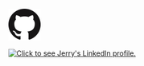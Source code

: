    <a href="https://github.com/jlfosterjr" target="_blank"><img src="./GitHub-Mark-64px.png" alt="Click to see Jerry's GitHub profile." width="64" height="64" /></a>

   <a href="https://www.linkedin.com/in/jlfoster/" target="_blank"><img src="https://content.linkedin.com/content/dam/me/about/LinkedIn_Icon.jpg.original.jpg" alt="Click to see Jerry's LinkedIn profile." /></a>
